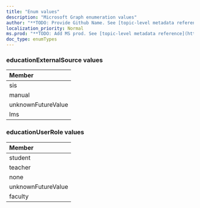 ```yaml
---
title: "Enum values"
description: "Microsoft Graph enumeration values"
author: "**TODO: Provide Github Name. See [topic-level metadata reference](https://msgo.azurewebsites.net/add/document/guidelines/metadata.html#topic-level-metadata)**"
localization_priority: Normal
ms.prod: "**TODO: Add MS prod. See [topic-level metadata reference](https://msgo.azurewebsites.net/add/document/guidelines/metadata.html#topic-level-metadata)**"
doc_type: enumTypes
---
```


### educationExternalSource values 



|Member|
|:---|
|sis|
|manual|
|unknownFutureValue|
|lms|

### educationUserRole values 



|Member|
|:---|
|student|
|teacher|
|none|
|unknownFutureValue|
|faculty|

